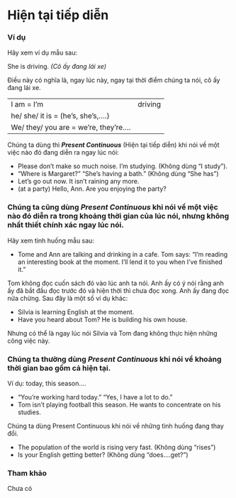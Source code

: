 # Hiện tại tiếp diễn

### Ví dụ
Hãy xem ví dụ mẫu sau:

She is driving. _(Cô ấy đang lái xe)_

Điều này có nghĩa là, ngay lúc này, ngay tại thời điểm chúng ta nói, cô ấy đang lái xe.

|   |   |
|---|---|
|I am = I’m|driving|
|he/ she/ it is = (he’s, she’s,….)| | 
|We/ they/ you are = we’re, they’re….| |

Chúng ta dùng thì **_Present Continuous_** (Hiện tại tiếp diễn) khi nói về một việc nào đó đang diễn ra ngay lúc nói:

- Please don’t make so much noise. I’m studying. (Không dùng “I study”).
- “Where is Margaret?” “She’s having a bath.” (Không dùng “She has”)
- Let’s go out now. It isn’t raining any more.
- (at a party) Hello, Ann. Are you enjoying the party?

### Chúng ta cũng dùng _Present Continuous_ khi nói về một việc nào đó diễn ra trong khoảng thời gian của lúc nói, nhưng không nhất thiết chính xác ngay lúc nói.

Hãy xem tình huống mẫu sau:

- Tome and Ann are talking and drinking in a cafe. Tom says: “I’m reading an interesting book at the moment. I’ll lend it to you when I’ve finished it.”

Tom không đọc cuốn sách đó vào lúc anh ta nói. Anh ấy có ý nói rằng anh ấy đã bắt đầu đọc trước đó và hiện thời thì chưa đọc xong. Anh ấy đang đọc nửa chừng. Sau đây là một số ví dụ khác:

- Silvia is learning English at the moment.
- Have you heard about Tom? He is building his own house.

Nhưng có thể là ngay lúc nói Silvia và Tom đang không thực hiện những công việc này.

### Chúng ta thường dùng _Present Continuous_ khi nói về khoảng thời gian bao gồm cả hiện tại.

Ví dụ: today, this season….

- “You’re working hard today.” “Yes, I have a lot to do.”
- Tom isn’t playing football this season. He wants to concentrate on his studies.

Chúng ta dùng Present Continuous khi nói về những tình huống đang thay đổi.

- The population of the world is rising very fast. (Không dùng “rises”)
- Is your English getting better? (Không dùng “does….get?”)

### Tham khảo
Chưa có